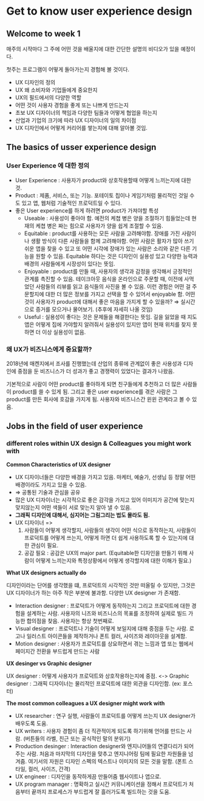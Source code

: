 
# Get to know user experience design

## Welcome to week 1

매주의 시작마다 그 주에 어떤 것을 배울지에 대한 간단한 설명의 비디오가 있을 예정이다.

첫주는 프로그램이 어떻게 돌아가는지 경험해 볼 것이다.  

- UX 디자인의 정의
- UX 왜 소비자와 기업들에게 중요한지
- UX의 필드에서의 다양한 역할
- 어떤 것이 사용자 경험을 좋게 또는 나쁘게 만드는지
- 초보 UX 디자이너의 책임과 다양한 팀들과 어떻게 협업을 하는지
- 산업과 기업의 크기에 따라 UX 디자이너의 일의 차이점
- UX 디자인에서 어떻게 커리어를 쌓는지에 대해 알아볼 것임.

## The basics of usser experience design

### User Experience 에 대한 정의

- User Experience : 사용자가 product와 상호작용할때 어떻게 느끼는지에 대한 것.
- Product :  제품, 서비스, 또는 기능. 포테이토 칩이나 게임기처럼 물리적인 것일 수도 있고 앱, 웹처럼 기술적인 프로덕트일 수 있다.
- 좋은 User experience를 하게 하려면 product가 가져야할 특성
    - Useable : 사용성이 좋아야 함. 예전의 케쳡 병은 양을 조절하기 힘들었는데 현재의 케쳡 병은 짜는 힘으로 사용자가 양을 쉽게 조절할 수 있음.
    - Equitable : product를 사용하는 모든 사람을 고려해야함. 장애를 가진 사람이나 생활 방식이 다른 사람들을 함께 고려해야함. 어떤 사람은 활자가 많아 쓰기 쉬운 앱을 찾을 수 있고 또 어떤 시각에 장애가 있는 사람은 소리와 같은 다른 기능을 원할 수 있음. Equitable 하다는 것은 디자인이 실용성 있고 다양한 능력과 배경의 사람들에게 시장성이 있다는 뜻임.
    - Enjoyable :  product를 만들 때, 사용자의 생각과 감정을 생각해서 긍정적인 관계를 촉진할 수 있음. 테이크아웃 음식을 온라인으로 주문할 때, 이전에 사먹었던 사람들의 리뷰를 읽고 음식들의 사진을 볼 수 있음. 이런 경험은 어떤 걸 주문할지에 대한 더 많은 정보를 가지고 선택을 할 수 있어서 enjoyable 함. 어떤 것이 사용자가 product에 대해서 좋은 마음을 가지게 할 수 있을까? ⇒ 실시간으로 증거를 모으거나 물어보기. (추후에 자세히 나올 것임)
    - Useful : 실용성이 좋다는 것은 문제들을 해결한다는 뜻임.   길을 잃었을 때 지도앱은 어떻게 집에 가야할지 알려줘서 실용성이 있지만 앱이 현재 위치를 찾지 못하면 더 이상 실용성이 없음.

### 왜 UX가 비즈니스에게 중요할까?

2018년에 매켄지에서 조사를 진행했는데 산업의 종류에 관계없이 좋은 사용성과 디자인에 중점을 둔 비즈니스가 더 성과가 좋고 경쟁력이 있었다는 결과가 나왔음. 

기본적으로 사람이 어떤 product를 좋아하게 되면 친구들에게 추천하고 더 많은 사람들이  product를 쓸 수 있게 됨. 그리고 좋은 user experience를 겪은 사람은 그 product를 만든 회사에 호감을 가지게 됨. 사용자와 비즈니스간 윈윈 관계라고 볼 수 있음. 

## Jobs in the field of user experience

### different roles within UX design & Colleagues you might work with

**Common Characteristics of UX designer**
- UX 디자이너들은 다양한 배경을 가지고 있음. 마케터, 예술가, 선생님 등 정말 어떤 배경이라도 가지고 있을 수 있음.
- ⇒ 공통된 기술과 관심을 공유
- 많은 UX 디자이너는 시각적으로 좋은 감각을 가지고 있어 이미지가 공간에 맞는지 맞지않는지 어떤 색들이 서로 맞는지 알아 낼 수 있음.
- **그래픽 디자인에 대해서, 심지어는 그림그리는 법도 몰라도 됨.**
- UX 디자이너 => 
  1. 사람들이 어떻게 생각할지, 사람들의 생각이 어떤 식으로 동작하는지, 사람들이 프로덕트를 어떻게 쓰는지, 어떻게 하면 더 쉽게 사용하도록 할 수 있는지에 대한 관심이 필요.
  2. 공감 필요 : 공감은 UX의 major part. (Equitable한 디자인을 만들기 위해 사람이 어떻게 느끼는지와 특정상황에서 어떻게 생각할지에 대한 이해가 필요.)

**What UX designers actually do**

디자인이라는 단어를 생각했을 떄, 프로덕트의 시각적인 것만 떠올릴 수 있지만, 그것은 UX 디자이너가 하는 아주 작은 부분에 불과함. 다양한 UX designer 가 존재함. 
  - Interaction designer : 프로덕트가 어떻게 동작하는지 그리고 프로덕트에 대한 경험을 설계하는 사람. 사용자의 니즈와 비즈니스의 목표를 조정하여 실제로 빌드 가능한 합의점을 찾음. 사용자는 항상 첫번째로. 
  - Visual designer : 프로덕트나 기술이 어떻게 보일지에 대해 중점을 두는 사람. 로고나 일러스트 아이콘들을 제작하거나 폰트 컬러, 사이즈와 레이아웃을 설계함. 
  - Motion designer : 사용자가 프로덕트를 상요하면서 겪는 느낌과 앱 또는 웹에서 페이지간 전환을 부드럽게 만드는 사람 
  
**UX desinger vs Graphic designer**

UX designer : 어떻게 사용자가 프로덕트와 상호작용하는지에 중점. <-> Graphic designer : 그래픽 디자이너는 물리적인 프로덕트에 대한 외관을 디자인함. (ex: 포스터)  

**The most common colleagues a UX designer might work with**

- UX researcher : 연구 실행, 사람들이 프로덕트를 어떻게 쓰는지 UX designer가 배우도록 도움. 
- UX writers : 사용자 경험이 좀 더 직관적이게 되도록 하기위해 언어를 만드는 사람. (버튼들의 라벨, 친근 또는 공식적인 말의 분위기)
- Production desinger : Interaction designer와 엔지니어들의 연결다리가 되어주는 사람. 처음과 마지막의 디자인을 맞추고 엔지니어링 팀에 필요한 자원들을 넘겨줌. 여기서의 자원은 디자인 스펙의 텍스트나 이미지의 모든 것을 말함. (폰트 스타일, 컬러, 사이즈, 간격)
- UX engineer : 디자인을 동작하게끔 만들어줌 웹사이트나 앱으로.
- UX program manager : 명확하고 실시간 커뮤니케이션을 정해서 프로덕트가 처음부터 끝까지 프로세스가 부드럽게 잘 흘러가도록 빌드하는 것을 도움. 






